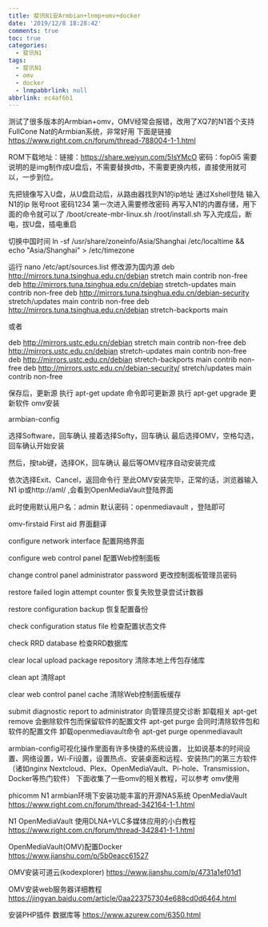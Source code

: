 ```yaml
---
title: 斐讯N1安Armbian+lnmp+omv+docker
date: '2019/12/8 18:28:42'
comments: true
toc: true
categories:
  - 斐讯N1
tags:
  - 斐讯N1
  - omv
  - docker
  - lnmpabbrlink: null
abbrlink: ec4af6b1
---
```

测试了很多版本的Armbian+omv，OMV经常会报错，改用了XQ7的N1首个支持FullCone Nat的Armbian系统，非常好用
下面是链接
https://www.right.com.cn/forum/thread-788004-1-1.html

ROM下载地址：链接：https://share.weiyun.com/5IsYMcO 密码：fop0i5
需要说明的是img制作成U盘后，不需要替换dtb，不需要更换内核，直接使用就可以，一步到位。

先把镜像写入U盘，从U盘启动后，从路由器找到N1的ip地址
通过Xshell登陆 输入N1的ip 账号root 密码1234
第一次进入需要修改密码
再写入N1的内置存储，用下面的命令就可以了
/boot/create-mbr-linux.sh
/root/install.sh
写入完成后，断电，拔U盘，插电重启

切换中国时间
ln -sf /usr/share/zoneinfo/Asia/Shanghai /etc/localtime && echo "Asia/Shanghai" > /etc/timezone

运行
nano /etc/apt/sources.list
修改源为国内源
deb http://mirrors.tuna.tsinghua.edu.cn/debian stretch main contrib non-free
deb http://mirrors.tuna.tsinghua.edu.cn/debian stretch-updates main contrib non-free
deb http://mirrors.tuna.tsinghua.edu.cn/debian-security stretch/updates main contrib non-free
deb http://mirrors.tuna.tsinghua.edu.cn/debian stretch-backports main

或者

deb http://mirrors.ustc.edu.cn/debian stretch main contrib non-free
deb http://mirrors.ustc.edu.cn/debian stretch-updates main contrib non-free
deb http://mirrors.ustc.edu.cn/debian stretch-backports main contrib non-free
deb http://mirrors.ustc.edu.cn/debian-security/ stretch/updates main contrib non-free

保存后，更新源
执行 apt-get update 命令即可更新源
执行 apt-get upgrade 更新软件
omv安装

armbian-config

选择Software，回车确认 接着选择Softy，回车确认 最后选择OMV，空格勾选，回车确认开始安装

然后，按tab键，选择OK，回车确认 最后等OMV程序自动安装完成

依次选择Exit、Cancel，返回命令行
至此OMV安装完毕，正常的话，浏览器输入N1 ip或http://aml/ ,会看到OpenMediaVault登陆界面

此时使用默认用户名：admin 默认密码：openmediavault ，登陆即可

omv-firstaid
First aid 界面翻译

configure network interface 配置网络界面

configure web control panel 配置Web控制面板

change control panel administrator password 更改控制面板管理员密码

restore failed login attempt counter 恢复失败登录尝试计数器

restore configuration backup 恢复配置备份

check configuration status file 检查配置状态文件

check RRD database 检查RRD数据库

clear local upload package repository 清除本地上传包存储库

clean apt 清除apt

clear web control panel cache 清除Web控制面板缓存

submit diagnostic report to administrator 向管理员提交诊断
卸载相关
apt-get remove 会删除软件包而保留软件的配置文件
apt-get purge 会同时清除软件包和软件的配置文件
卸载openmediavault命令
apt-get purge openmediavault

armbian-config可视化操作里面有许多快捷的系统设置，
比如说基本的时间设置、网络设置，Wi-Fi设置，设置热点、安装桌面和远程、安装热门的第三方软件（诸如nginx Nextcloud、Plex、OpenMediaVault、Pi-hole、Transmission、Docker等热门软件）
下面收集了一些omv的相关教程，可以参考
omv使用

phicomm N1 armbian环境下安装功能丰富的开源NAS系统 OpenMediaVault
https://www.right.com.cn/forum/thread-342164-1-1.html

N1 OpenMediaVault 使用DLNA+VLC多媒体应用的小白教程
https://www.right.com.cn/forum/thread-342841-1-1.html

OpenMediaVault(OMV)配置Docker
https://www.jianshu.com/p/5b0eacc61527

OMV安装可道云(kodexplorer)
https://www.jianshu.com/p/4731a1ef01d1

OMV安装web服务器详细教程
https://jingyan.baidu.com/article/0aa223757304e688cd0d6464.html

安装PHP插件 数据库等
https://www.azurew.com/6350.html
